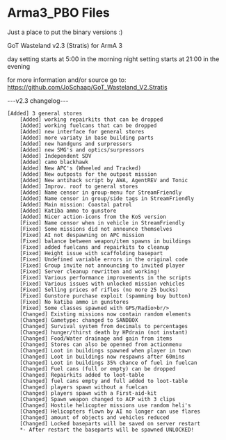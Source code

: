 Arma3_PBO Files
================

Just a place to put the binary versions :)

GoT Wasteland v2.3 (Stratis) for ArmA 3

day setting starts at 5:00 in the morning
night setting starts at 21:00 in the evening

for more information and/or source go to: https://github.com/JoSchaap/GoT_Wasteland_V2.Stratis


---v2.3 changelog---


  	[Added] 3 general stores
		[Added] working repairkits that can be dropped
		[Added] working fuelcans that can be dropped
		[Added] new interface for general stores
		[Added] more variaty in base building parts
		[Added] new handguns and surpressors
		[Added] new SMG's and optics/surpressors
		[Added] Independent SDV
		[Added] camo blackhawk
		[Added] New APC's (Wheeled and Tracked)
		[Added] New outposts for the outpost mission
		[Added] New antihack script by AWA, AgentREV and Tonic
		[Added] Improv. roof to general stores
		[Added] Name censor in group-menu for StreamFriendly
		[Added] Name censor in group/side tags in StreamFriendly
		[Added] Main mission: Coastal patrol
		[Added] Katiba ammo to gunstore 
		[Added] Nicer action-icons from the KoS version
		[Fixed] Name censor when in vehicle in StreamFriendly
		[Fixed] Some missions did not announce themselves
		[Fixed] AI not despawning on APC mission
		[Fixed] balance between weapon/item spawns in buildings
		[Fixed] added fuelcans and repairkits to cleanup
		[Fixed] Height issue with scaffolding basepart
		[Fixed] Undefined variable errors in the original code
		[Fixed] Group invite not announcing to invited player
		[Fixed] Server cleanup rewritten and working!
		[Fixed] Various performance improvements in the scripts
		[Fixed] Various issues with unlocked mission vehicles
		[Fixed] Selling prices of rifles (no more 25 bucks)
		[Fixed] Gunstore purchase exploit (spamming buy button)
		[Fixed] No katiba ammo in gunstores
		[Fixed] Some classes spawned with GPS/Radio>br/>
		[Changed] Existing missions now contain random elements
		[Changed] Gametype: changed to SANDBOX 
		[Changed] Survival system from decimals to percentages
		[Changed] hunger/thirst death by HPdrain (not instant)
		[Changed] Food/Water drainage and gain from items
		[Changed] Stores can also be openned from actionmenu
		[Changed] Loot in buildings spawned when player in town
		[Changed] Loot in buildings now respawns after 60mins
		[Changed] Loot in buildings 35% chance of fuel in fuelcan
		[Changed] Fuel cans (full or empty) can be dropped
		[Changed] Repairkits added to loot-table
		[Changed] fuel cans empty and full added to loot-table
		[Changed] players spawn without a fuelcan
		[Changed] players spawn with a First-aid-kit
		[Changed] Spawn weapon changed to ACP with 3 clips
		[Changed] Hostile helicopter missions use random heli's
		[Changed] Helicopters flown by AI no longer can use flares
		[Changed] amount of objects and vehicles reduced
		[Changed] Locked baseparts will be saved on server restart
		*- After restart the baseparts will be spawned UNLOCKED!
